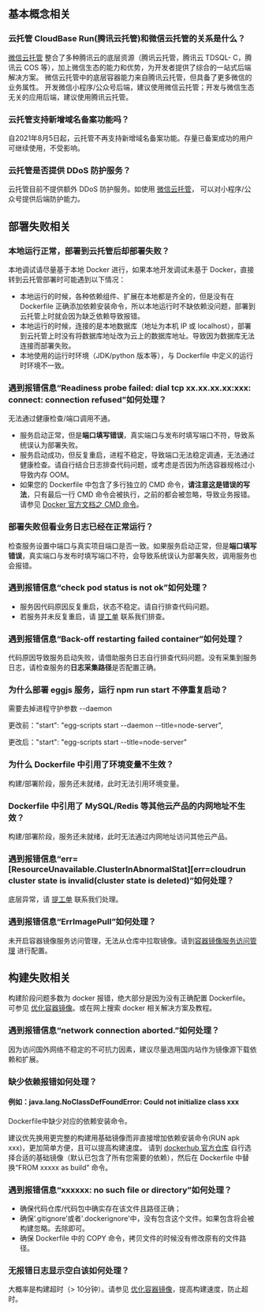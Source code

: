## 基本概念相关
[](id:que1)
### 云托管 CloudBase Run(腾讯云托管)和微信云托管的关系是什么？
[微信云托管](https://cloud.weixin.qq.com/cloudrun?utm_source=qcloud) 整合了多种腾讯云的底层资源（腾讯云托管，腾讯云 TDSQL- C，腾讯云 COS 等），加上微信生态的能力和优势，为开发者提供了综合的一站式后端解决方案。 微信云托管中的底层容器能力来自腾讯云托管，但具备了更多微信的业务属性。
开发微信小程序/公众号后端，建议使用微信云托管；开发与微信生态无关的应用后端，建议使用腾讯云托管。

[](id:que2)
### 云托管支持新增域名备案功能吗？
自2021年8月5日起，云托管不再支持新增域名备案功能。存量已备案成功的用户可继续使用，不受影响。

[](id:que3)
### 云托管是否提供 DDoS 防护服务？
云托管目前不提供额外 DDoS 防护服务。如使用 [微信云托管](https://cloud.weixin.qq.com/cloudrun?utm_source=qcloud)， 可以对小程序/公众号提供后端防护能力。


## 部署失败相关
[](id:que4)
### 本地运行正常，部署到云托管后却部署失败？
本地调试请尽量基于本地 Docker 进行，如果本地开发调试未基于 Docker，直接转到云托管部署时可能遇到以下情况：

- 本地运行的时候，各种依赖组件、扩展在本地都是齐全的，但是没有在 Dockerfile 正确添加依赖安装命令，所以本地运行时不缺依赖没问题，部署到云托管上时就会因为缺乏依赖导致报错。
- 本地运行的时候，连接的是本地数据库（地址为本机 IP 或 localhost），部署到云托管上时没有将数据库地址改为云上的数据库地址。导致因为数据库无法连接而部署失败。
- 本地使用的运行时环境（JDK/python 版本等），与 Dockerfile 中定义的运行时环境不一致。


[](id:que5)
### 遇到报错信息“Readiness probe failed: dial tcp xx.xx.xx.xx:xxx: connect: connection refused”如何处理？
无法通过健康检查/端口调用不通。
- 服务启动正常，但是**端口填写错误**，真实端口与发布时填写端口不符，导致系统误认为部署失败。
- 服务启动成功，但反复重启，进程不稳定，导致端口无法稳定调通，无法通过健康检查。请自行结合日志排查代码问题，或考虑是否因为所选容器规格过小导致内存 OOM。
- 如果您的 Dockerfile 中包含了多行独立的 CMD 命令，**请注意这是错误的写法**，只有最后一行 CMD 命令会被执行，之前的都会被忽略，导致业务报错。请参见 [Docker 官方文档之 CMD 命令](https://docs.docker.com/engine/reference/builder/#cmd)。


[](id:que6)
### 部署失败但看业务日志已经在正常运行？
检查服务设置中端口与真实项目端口是否一致。如果服务启动正常，但是**端口填写错误**，真实端口与发布时填写端口不符，会导致系统误认为部署失败，调用服务也会报错。


[](id:que7)
### 遇到报错信息“check pod status is not ok”如何处理？
- 服务因代码原因反复重启，状态不稳定。请自行排查代码问题。
- 若服务并未反复重启，请   [提工单](https://console.cloud.tencent.com/workorder/category)  联系我们排查。

[](id:que8)
### 遇到报错信息“Back-off restarting failed container”如何处理？
代码原因导致服务启动失败，请借助服务日志自行排查代码问题。没有采集到服务日志，请检查服务的**日志采集路径**是否配置正确。

[](id:que9)
### 为什么部署 eggjs 服务，运行 npm run start 不停重复启动？

需要去掉进程守护参数 --daemon

更改前："start": "egg-scripts start --daemon --title=node-server",

更改后："start": "egg-scripts start --title=node-server"

[](id:que10)
### 为什么 Dockerfile 中引用了环境变量不生效？

构建/部署阶段，服务还未就绪，此时无法引用环境变量。

### Dockerfile 中引用了 MySQL/Redis 等其他云产品的内网地址不生效？

构建/部署阶段，服务还未就绪，此时无法通过内网地址访问其他云产品。

[](id:que11)
### 遇到报错信息“err=[ResourceUnavailable.ClusterInAbnormalStat][err=cloudrun cluster state is invalid(cluster state is deleted)”如何处理？

底层异常，请  [提工单](https://console.cloud.tencent.com/workorder/category) 联系我们处理。

[](id:que12)
### 遇到报错信息“ErrImagePull”如何处理？

未开启容器镜像服务访问管理，无法从仓库中拉取镜像。请到[容器镜像服务访问管理](https://console.cloud.tencent.com/tcr/privateaccess) 进行配置。

## 构建失败相关
构建阶段问题多数为 docker 报错，绝大部分是因为没有正确配置 Dockerfile。
可参见 [优化容器镜像](https://cloud.tencent.com/document/product/1243/49643)。或在网上搜索 docker 相关解决方案及教程。

[](id:que13)
### 遇到报错信息“network connection aborted.”如何处理？
因为访问国外网络不稳定的不可抗力因素，建议尽量选用国内站作为镜像源下载依赖和扩展。

[](id:que14)
### 缺少依赖报错如何处理？
#### 例如：java.lang.NoClassDefFoundError: Could not initialize class xxx

Dockerfile中缺少对应的依赖安装命令。

建议优先换用更完整的构建用基础镜像而非直接增加依赖安装命令(RUN apk xxx)，更加简单方便，且可以提高构建速度。
请到 [dockerhub 官方仓库](https://hub.docker.com/_/java?tab=tags) 自行选择合适的基础镜像（默认已包含了所有您需要的依赖），然后在 Dockerfile 中替换“FROM xxxxx as build” 命令。

[](id:que15)
### 遇到报错信息“xxxxxx: no such file or directory”如何处理？

- 确保代码仓库/代码包中确实存在该文件且路径正确；
- 确保‘.gitignore’或者'.dockerignore'中，没有包含这个文件。如果包含将会被构建忽略。去除即可。
- 确保 Dockerfile 中的 COPY 命令，拷贝文件的时候没有修改原有的文件路径。

[](id:que16)
### 无报错日志显示空白该如何处理？
大概率是构建超时（> 10分钟）。请参见 [优化容器镜像](https://cloud.tencent.com/document/product/1243/49643)，提高构建速度，防止超时。

